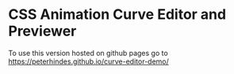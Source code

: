 # CSS Animation Curve Editor and Previewer
To use this version hosted on github pages go to https://peterhindes.github.io/curve-editor-demo/
